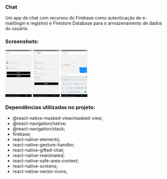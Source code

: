 ### Chat

Um app de chat com recursos do Firebase como autenticação de e-mail(login e registro) e Firestore Database para o armazenamento de dados do usuário.

### Screenshots:

<div style='display: inline_block'>
     <img style='height:150px' align='center' alt='image' src='https://github.com/bgomes107/Chat/blob/main/screenshots/screenshot-2022-08-24_18.42.17.729.png'/>
     <img style='height:150px' align='center' alt='image' src='https://github.com/bgomes107/Chat/blob/main/screenshots/screenshot-2022-08-24_18.42.44.937.png'/>
     <img style='height:150px' align='center' alt='image' src='https://github.com/bgomes107/Chat/blob/main/screenshots/screenshot-2022-08-24_18.45.31.69.png'/>
</div>

### Dependências utilizadas no projeto:

<ul>
    <li>@react-native-masked-view/masked-view;</li>
    <li>@react-navigation/native;</li>
    <li>@react-navigation/stack;</li>
    <li>firebase;</li>
    <li>react-native-elements;</li>
    <li>react-native-gesture-handler;</li>
    <li>react-native-gifted-chat;</li>
    <li>react-native-reanimated;</li>
    <li>react-native-safe-area-context;</li>
    <li>react-native-screens;</li>
    <li>react-native-vector-icons;</li>
</ul> 
